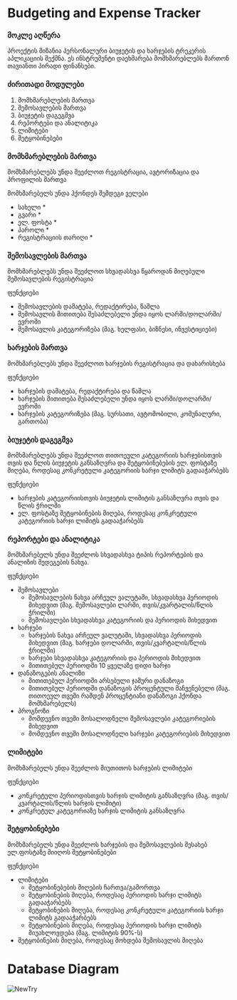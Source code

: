# **Budgeting and Expense Tracker**

### მოკლე აღწერა

პროექტის მიზანია პერსონალური ბიუჯეტის და ხარჯების ტრეკერის აპლიკაციის შექმნა. ეს ინსტრუმენტი დაეხმარება მომხმარებლებს მართონ თავიანთი პირადი ფინანსები.

### ძირითადი მოდულები

1. მომხმარებლების მართვა
2. შემოსავლების მართვა
3. ბიუჯეტის დაგეგმვა
4. რეპორტები და ანალიტიკა
5. ლიმიტები
6. შეტყობინებები

### მომხმარებლების მართვა

მომხმარებლებს უნდა შეეძლოთ რეგისტრაცია, ავტორიზაცია და პროფილის მართვა

მომხმარებელს უნდა ჰქონდეს შემდეგი ველები

- სახელი *
- გვარი *
- ელ. ფოსტა *
- პაროლი *
- რეგისტრაციის თარიღი *

### შემოსავლების მართვა

მომხმარებლებს უნდა შეეძლოთ სხვადასხვა წყაროდან მიღებული შემოსავლების რეგისტრაცია

ფუნქციები

- შემოსავლების დამატება, რედაქტირება, წაშლა
- შემოსავლის მითითება შესაძლებელი უნდა იყოს ლარში/დოლარში/ევროში
- შემოსავლის კატეგორიზება (მაგ. ხელფასი, ბიზნესი, ინვესტიციები)

### ხარჯების მართვა

მომხმარებლებს უნდა შეეძლოთ ხარჯების რეგისტრაცია და დახარისხება

ფუნქციები

- ხარჯების დამატება, რედაქტირება და წაშლა
- ხარჯების მითითება შესაძლებელი უნდა იყოს ლარში/დოლარში/ევროში
- ხარჯების კატეგორიზება (მაგ. სურსათი, ავტომობილი, კომუნალური, გართობა)

### ბიუჯეტის დაგეგმვა

მომხმარებლებს უნდა შეეძლოთ თითოეული კატეგორიის ხარჯებისთვის თვის და წლის ბიუჯეტის განსაზღვრა და შეტყობინებების ელ. ფოსტაზე მიღება, როდესაც კონკრეტული კატეგორიის ხარჯი ლიმიტს გადააჭარბებს

ფუნქციები

- ხარჯების კატეგორიისთვის ბიუჯეტის ლიმიტის განსაზღვრა თვის და წლის ჭრილში
- ელ. ფოსტაზე შეტყობინების მიღება, როდესაც კონკრეტული კატეგორიის ხარჯი ლიმიტს გადააჭარბებს

### რეპორტები და ანალიტიკა

მომხმარებელს უნდა შეეძლოს სხვადასხვა ტიპის რეპორტების და ანალიზის შედეგების ნახვა.

ფუნქციები

- შემოსავლები
    - შემოსავლების ნახვა არჩეულ ვალუტაში, სხვადასხვა პერიოდის მიხედვით  (მაგ. შემოსავლები ლარში, თვის/კვარტალის/წლის ჭრილში)
    - შემოსავლები სხვადასხვა კატეგორიის და პერიოდის მიხედვით
- ხარჯები
    - ხარჯების ნახვა არჩეულ ვალუტაში, სხვადასხვა პერიოდის მიხედვით (მაგ. ხარჯები დოლარში, თვის/კვარტალის/წლის ჭრილში)
    - ხარჯები სხვადასხვა კატეგორიის და პერიოდის მიხედვით
    - მითითებულ პერიოდში 10 ყველაზე დიდი ხარჯი
- დანაზოგების ანალიზი
    - მითითებულ პერიოდში არსებული ჯამური დანაზოგი
    - მითითებულ პერიოდში დანაზოგის პროცენტული მაჩვენებელი (მაგ. თითოეულ თვეში რამდენ პროცენტიანი დანაზოგი ჰქონდა მომხმარებელს)
- პროგნოზი
    - მომდევნო თვეში მოსალოდნელი შემოსავლები კატეგორიების მიხედვით
    - მომდევნო თვეში მოსალოდნელი ხარჯები კატეგორიების მიხედვით

### ლიმიტები

მომხმარებელს უნდა შეეძლოს მიუთითოს ხარჯების ლიმიტები 

ფუნქციები

- კონკრეტული პერიოდისთვის ხარჯის ლიმიტის განსაზღვრა (მაგ. თვის/კვარტალის/წლის ხარჯის ლიმიტი)
- კონკრეტულ კატეგორიაზე ხარჯის ლიმიტის განსაზღვრა

### შეტყობინებები

მომხმარებელს უნდა შეეძლოს ხარჯების და შემოსავლების შესახებ ელ.ფოსტაზე მიიღოს შეტყობინებები

ფუნქციები

- ლიმიტები
    - შეტყობინებების მიღების ჩართვა/გამორთვა
    - შეტყობინების მიღება, როდესაც პერიოდის ხარჯი ლიმიტს გადააჭარბებს
    - შეტყობინების მიღება, როდესაც კონკრეტული კატეგორიის ხარჯი ლიმიტს გადააჭარბებს
    - შეტყობინების მიღება, როდესაც პერიოდის ხარჯი ლიმიტს მიუახლოვდება (მაგ. ლიმიტის 90%-ს)
- შეტყობინების მიღება, როდესაც მოხდება შემოსავლის მიღება

# **Database Diagram**

  ![NewTry](https://github.com/user-attachments/assets/1c028ec6-c166-4b7e-9ccd-62db40f75843)

